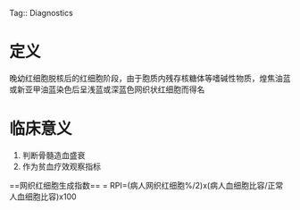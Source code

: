 Tag:: Diagnostics
# 定义
晚幼红细胞脱核后的红细胞阶段，由于胞质内残存核糖体等嗜碱性物质，煌焦油蓝或新亚甲油蓝染色后呈浅蓝或深蓝色网织状红细胞而得名
# 临床意义
1. 判断骨髓造血盛衰
2. 作为贫血疗效观察指标

==网织红细胞生成指数== = RPI=(病人网织红细胞%/2)x(病人血细胞比容/正常人血细胞比容)x100